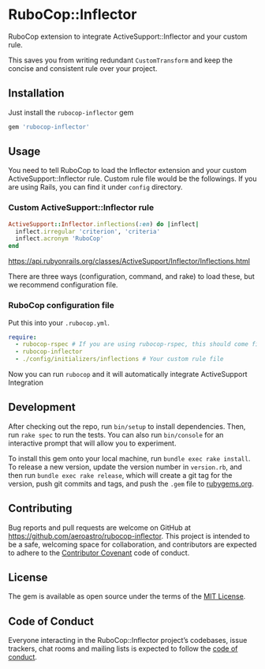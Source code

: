 # RuboCop::Inflector

RuboCop extension to integrate ActiveSupport::Inflector and your custom rule.

This saves you from writing redundant `CustomTransform` and keep the concise and consistent rule over your project.

## Installation

Just install the `rubocop-inflector` gem

```ruby
gem 'rubocop-inflector'
```

## Usage

You need to tell RuboCop to load the Inflector extension and your custom ActiveSupport::Inflector rule.
Custom rule file would be the followings. If you are using Rails, you can find it under `config` directory.

### Custom ActiveSupport::Inflector rule

```ruby
ActiveSupport::Inflector.inflections(:en) do |inflect|
  inflect.irregular 'criterion', 'criteria'
  inflect.acronym 'RuboCop'
end
```

https://api.rubyonrails.org/classes/ActiveSupport/Inflector/Inflections.html

There are three ways (configuration, command, and rake) to load these, but we recommend configuration file.

### RuboCop configuration file

Put this into your `.rubocop.yml`.

```yaml
require:
  - rubocop-rspec # If you are using rubocop-rspec, this should come first.
  - rubocop-inflector
  - ./config/initializers/inflections # Your custom rule file
```

Now you can run `rubocop` and it will automatically integrate ActiveSupport Integration

## Development

After checking out the repo, run `bin/setup` to install dependencies. Then, run `rake spec` to run the tests. You can also run `bin/console` for an interactive prompt that will allow you to experiment.

To install this gem onto your local machine, run `bundle exec rake install`. To release a new version, update the version number in `version.rb`, and then run `bundle exec rake release`, which will create a git tag for the version, push git commits and tags, and push the `.gem` file to [rubygems.org](https://rubygems.org).

## Contributing

Bug reports and pull requests are welcome on GitHub at https://github.com/aeroastro/rubocop-inflector. This project is intended to be a safe, welcoming space for collaboration, and contributors are expected to adhere to the [Contributor Covenant](http://contributor-covenant.org) code of conduct.

## License

The gem is available as open source under the terms of the [MIT License](https://opensource.org/licenses/MIT).

## Code of Conduct

Everyone interacting in the RuboCop::Inflector project’s codebases, issue trackers, chat rooms and mailing lists is expected to follow the [code of conduct](https://github.com/aeroastro/rubocop-inflector/blob/master/CODE_OF_CONDUCT.md).

